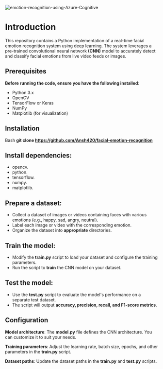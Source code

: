 ![emotion-recognition-using-Azure-Cognitive](https://github.com/user-attachments/assets/f91f0ef6-d4f1-46fc-9e20-cbcefa9b3ab6)


# Introduction

This repository contains a Python implementation of a real-time facial emotion recognition system using deep learning. The system leverages a pre-trained convolutional neural network **(CNN)** model to accurately detect and classify facial emotions from live video feeds or images.

## Prerequisites
**Before running the code, ensure you have the following installed**:
- Python 3.x
- OpenCV
- TensorFlow or Keras
- NumPy
- Matplotlib (for visualization)
 
## Installation

Bash
 **git clone https://github.com/Ansh420/facial-emotion-recognition**
 
## Install dependencies:

- opencv.
- python.
- tensorflow.
- numpy.
- matplotlib.

## Prepare a dataset:
- Collect a dataset of images or videos containing faces with various emotions (e.g., happy, sad, angry, neutral).
- Label each image or video with the corresponding emotion.
- Organize the dataset into **appropriate** directories.   

## Train the model:

- Modify the **train.py** script to load your dataset and configure the training parameters.
- Run the script to **train** the CNN model on your dataset.

## Test the model:

- Use the **test.py** script to evaluate the model's performance on a separate test dataset.
- The script will output **accuracy, precision, recall, and F1-score metrics**.

## Configuration

**Model architecture**: The **model.py** file defines the CNN architecture. You can customize it to suit your needs.

**Training parameters**: Adjust the learning rate, batch size, epochs, and other parameters in the **train.py** script.

**Dataset paths**: Update the dataset paths in the **train.py** and **test.py** scripts.
